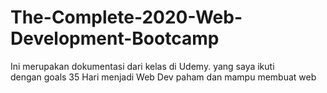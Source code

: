 # The-Complete-2020-Web-Development-Bootcamp
Ini merupakan dokumentasi dari kelas di Udemy. yang saya ikuti \
dengan goals 35 Hari menjadi Web Dev paham dan mampu membuat web
